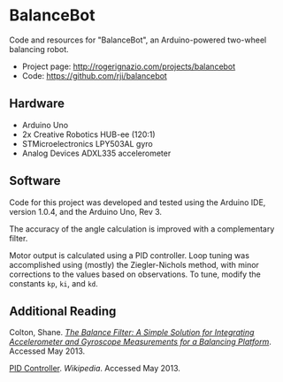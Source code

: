 # BalanceBot
Code and resources for "BalanceBot", an Arduino-powered two-wheel balancing robot.

  * Project page: <http://rogerignazio.com/projects/balancebot>
  * Code: <https://github.com/rji/balancebot>

## Hardware
  * Arduino Uno
  * 2x Creative Robotics HUB-ee (120:1)
  * STMicroelectronics LPY503AL gyro
  * Analog Devices ADXL335 accelerometer

## Software
Code for this project was developed and tested using the Arduino IDE, version 1.0.4, and the Arduino Uno, Rev 3. 

The accuracy of the angle calculation is improved with a complementary filter.

Motor output is calculated using a PID controller. Loop tuning was accomplished using (mostly) the Ziegler-Nichols method, with minor corrections to the values based on observations. To tune, modify the constants `kp`, `ki`, and `kd`.

## Additional Reading
Colton, Shane. _[The Balance Filter: A Simple Solution for Integrating Accelerometer and Gyroscope Measurements for a Balancing Platform](http://web.mit.edu/scolton/www/filter.pdf)_. Accessed May 2013.

[PID Controller](http://en.wikipedia.org/wiki/PID_controller). _Wikipedia_. Accessed May 2013.
